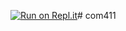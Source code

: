 [![Run on Repl.it](https://repl.it/badge/github/5jakus55/com411)](https://repl.it/github/5jakus55/com411)# com411